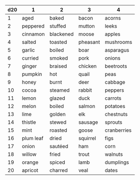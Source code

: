 | d20 | 1         | 2         | 3        | 4           |
| --- | --------- | --------- | -------- | ----------- |
| 1   | aged      | baked     | bacon    | acorns      |
| 2   | peppered  | stuffed   | mutton   | leeks       |
| 3   | cinnamon  | blackened | moose    | apples      |
| 4   | salted    | toasted   | pheasant | mushrooms   |
| 5   | garlic    | boiled    | boar     | asparagus   |
| 6   | curried   | smoked    | pork     | onions      |
| 7   | ginger    | braised   | chicken  | beetroots   |
| 8   | pumpkin   | hot       | quail    | peas        |
| 9   | honey     | burnt     | deer     | cabbage     |
| 10  | cocoa     | steamed   | rabbit   | peppers     |
| 11  | lemon     | glazed    | duck     | carrots     |
| 12  | melon     | boiled    | salmon   | potatoes    |
| 13  | lime      | golden    | elk      | chestnuts   |
| 14  | thistle   | stewed    | sausage  | sprouts     |
| 15  | mint      | roasted   | goose    | cranberries |
| 16  | plum leaf | dried     | squirrel | figs        |
| 17  | onion     | sautéed   | ham      | corn        |
| 18  | willow    | fried     | trout    | walnuts     |
| 19  | orange    | spiced    | lamb     | dumplings   |
| 20  | apricot   | charred   | veal     | dates       |
